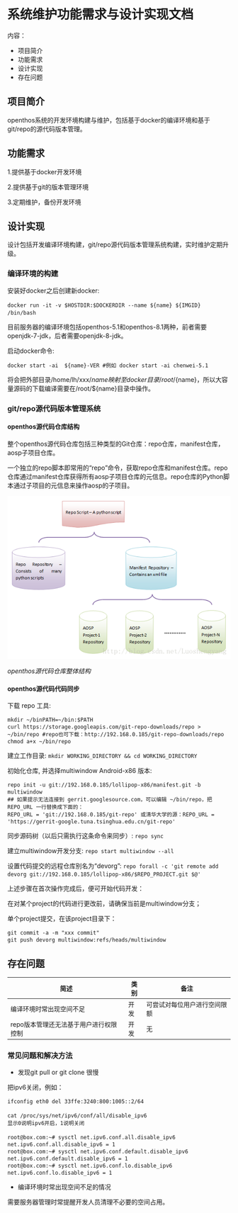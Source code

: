 # 系统维护功能需求与设计实现文档
内容：

- 项目简介
- 功能需求
- 设计实现
- 存在问题

## 项目简介
openthos系统的开发环境构建与维护，包括基于docker的编译环境和基于git/repo的源代码版本管理。

## 功能需求
1.提供基于docker开发环境

2.提供基于git的版本管理环境

3.定期维护，备份开发环境

## 设计实现

设计包括开发编译环境构建，git/repo源代码版本管理系统构建，实时维护定期升级。

### 编译环境的构建
安装好docker之后创建新docker:

`docker run -it -v $HOSTDIR:$DOCKERDIR --name ${name} ${IMGID} /bin/bash`

目前服务器的编译环境包括openthos-5.1和openthos-8.1两种，前者需要openjdk-7-jdk，后者需要openjdk-8-jdk。

启动docker命令:

`docker start -ai  ${name}-VER #例如 docker start -ai chenwei-5.1`

将会把外部目录/home/lh/xxx/${name} 映射至docker目录/root/${name}，所以大容量源码的下载编译需要在/root/${name}目录中操作。

### git/repo源代码版本管理系统
#### openthos源代码仓库结构

整个openthos源代码仓库包括三种类型的Git仓库：repo仓库，manifest仓库，aosp子项目仓库。

一个独立的repo脚本即常用的“repo”命令，获取repo仓库和manifest仓库。repo仓库通过manifest仓库获得所有aosp子项目仓库的元信息。repo仓库的Python脚本通过子项目的元信息来操作aosp的子项目。

![openthos源代码仓库整体结构](img/20140114004627265.png)

*openthos源代码仓库整体结构*

#### openthos源代码代码同步

下载 repo 工具:
```
mkdir ~/binPATH=~/bin:$PATH
curl https://storage.googleapis.com/git-repo-downloads/repo > ~/bin/repo #repo也可下载：http://192.168.0.185/git-repo-downloads/repo
chmod a+x ~/bin/repo
```
建立工作目录:
`mkdir WORKING_DIRECTORY && cd WORKING_DIRECTORY`

初始化仓库, 并选择multiwindow Android-x86 版本:
```
repo init -u git://192.168.0.185/lollipop-x86/manifest.git -b multiwindow  
## 如果提示无法连接到 gerrit.googlesource.com，可以编辑 ~/bin/repo，把 REPO_URL 一行替换成下面的：
REPO_URL = 'git://192.168.0.185/git-repo' 或清华大学的源：REPO_URL = 'https://gerrit-google.tuna.tsinghua.edu.cn/git-repo'
```
同步源码树（以后只需执行这条命令来同步）:
`repo sync`

建立multiwindow开发分支:
`repo start multiwindow --all`

设置代码提交的远程仓库别名为“devorg”:
`repo forall -c 'git remote add devorg git://192.168.0.185/lollipop-x86/$REPO_PROJECT.git $@'`

上述步骤在首次操作完成后，便可开始代码开发：

在对某个project的代码进行更改前，请确保当前是multiwindow分支；

单个project提交，在该project目录下：
```
git commit -a -m "xxx commit"
git push devorg multiwindow:refs/heads/multiwindow 
```
## 存在问题

| 简述 | 类别 | 备注 |
|---|---|---|
|编译环境时常出现空间不足|开发|可尝试对每位用户进行空间限额|
|repo版本管理还无法基于用户进行权限控制|开发|无|

### 常见问题和解决方法
- 发现git pull or git clone 很慢

把ipv6关闭，例如：
```
ifconfig eth0 del 33ffe:3240:800:1005::2/64

cat /proc/sys/net/ipv6/conf/all/disable_ipv6
显示0说明ipv6开启，1说明关闭

root@box.com:~# sysctl net.ipv6.conf.all.disable_ipv6
net.ipv6.conf.all.disable_ipv6 = 1
root@box.com:~# sysctl net.ipv6.conf.default.disable_ipv6
net.ipv6.conf.default.disable_ipv6 = 1
root@box.com:~# sysctl net.ipv6.conf.lo.disable_ipv6
net.ipv6.conf.lo.disable_ipv6 = 1
```
- 编译环境时常出现空间不足的情况

需要服务器管理时常提醒开发人员清理不必要的空间占用。
